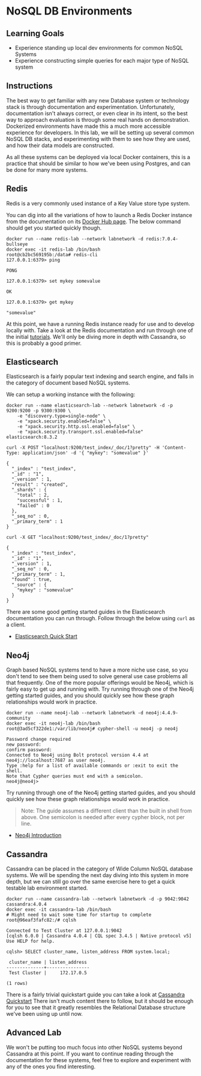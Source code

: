 # NoSQL DB Environments

## Learning Goals

- Experience standing up local dev environments for common NoSQL Systems
- Experience constructing simple queries for each major type of NoSQL system

## Instructions

The best way to get familiar with any new Database system or technology stack is through documentation and experimentation. Unfortunately,
documentation isn't always correct, or even clear in its intent, so the best way to approach evaluation is through some real hands on demonstration. Dockerized environments
have made this a much more accessible experience for developers.
In this lab, we will be setting up several common NoSQL DB stacks, and experimenting with them to see how they are used,
and how their data models are constructed.

As all these systems can be deployed via local Docker containers, this is a practice that should be similar to how we've
been using Postgres, and can be done for many more systems.

## Redis

Redis is a very commonly used instance of a Key Value store type system.

You can dig into all the variations of how to launch a Redis Docker instance from the documentation on its [Docker Hub page](https://hub.docker.com/_/redis). The below command should get you started quickly though.

``` text
docker run --name redis-lab --network labnetwork -d redis:7.0.4-bullseye
docker exec -it redis-lab /bin/bash
root@cb2bc569195b:/data# redis-cli
127.0.0.1:6379> ping
```
``` shell
PONG
```
``` text
127.0.0.1:6379> set mykey somevalue
```
``` shell
OK
```
``` text
127.0.0.1:6379> get mykey
```
``` shell
"somevalue"
```

At this point, we have a running Redis instance ready for use and to develop locally with. Take a look at the Redis documentation and run through one of the initial 
[tutorials](https://redis.io/docs/manual/data-types/data-types-tutorial/). We'll only be diving more in depth with Cassandra, so this is probably a good primer.


## Elasticsearch

Elasticsearch is a fairly popular text indexing and search engine, and falls in the category of document based NoSQL systems.

We can setup a working instance with the following:

``` text
docker run --name elasticsearch-lab --network labnetwork -d -p 9200:9200 -p 9300:9300 \
    -e "discovery.type=single-node" \
    -e "xpack.security.enabled=false" \
    -e "xpack.security.http.ssl.enabled=false" \
    -e "xpack.security.transport.ssl.enabled=false" elasticsearch:8.3.2

curl -X POST "localhost:9200/test_index/_doc/1?pretty" -H 'Content-Type: application/json' -d '{ "mykey": "somevalue" }'
```
``` shell
{
  "_index" : "test_index",
  "_id" : "1",
  "_version" : 1,
  "result" : "created",
  "_shards" : {
    "total" : 2,
    "successful" : 1,
    "failed" : 0
  },
  "_seq_no" : 0,
  "_primary_term" : 1
}
```
``` text
curl -X GET "localhost:9200/test_index/_doc/1?pretty"
```
``` shell
{
  "_index" : "test_index",
  "_id" : "1",
  "_version" : 1,
  "_seq_no" : 0,
  "_primary_term" : 1,
  "found" : true,
  "_source" : {
    "mykey" : "somevalue"
  }
}
```

There are some good getting started guides in the Elasticsearch documentation you can run through. Follow through the below using `curl` as a client.

- [Elasticsearch Quick Start](https://www.elastic.co/guide/en/elasticsearch/reference/7.17/getting-started.html)


## Neo4j

Graph based NoSQL systems tend to have a more niche use case, so you don't tend to see them being used to solve
general use case problems all that frequently.
One of the more popular offerings would be Neo4j, which is fairly easy to get up and running with. Try running through
one of the Neo4j getting started guides, and you should quickly see how these graph relationships would work in practice.


``` text
docker run --name neo4j-lab --network labnetwork -d neo4j:4.4.9-community
docker exec -it neo4j-lab /bin/bash
root@3ad5cf322de1:/var/lib/neo4j# cypher-shell -u neo4j -p neo4j
```
``` shell
Password change required
new password:
confirm password: 
Connected to Neo4j using Bolt protocol version 4.4 at neo4j://localhost:7687 as user neo4j.
Type :help for a list of available commands or :exit to exit the shell.
Note that Cypher queries must end with a semicolon.
neo4j@neo4j> 
```

Try running through one of the Neo4j getting started guides, and you should quickly see how these graph relationships would work in practice.

> Note: The guide assumes a different client than the built in shell from above. One semicolon is needed after every cypher block, not per line.

- [Neo4j Introduction](https://neo4j.com/docs/cypher-manual/4.4/introduction/)


## Cassandra

Cassandra can be placed in the category of Wide Column NoSQL database systems. We will be spending the next day
diving into this system in more depth, but we can still go over the same exercise here to get a quick testable lab environment
started. 

``` text
docker run --name cassandra-lab --network labnetwork -d -p 9042:9042 cassandra:4.0.4
docker exec -it cassandra-lab /bin/bash
# Might need to wait some time for startup to complete
root@96eaf3fafc82:/# cqlsh
```
``` shell
Connected to Test Cluster at 127.0.0.1:9042
[cqlsh 6.0.0 | Cassandra 4.0.4 | CQL spec 3.4.5 | Native protocol v5]
Use HELP for help.
```
``` text
cqlsh> SELECT cluster_name, listen_address FROM system.local;
```
``` shell
 cluster_name | listen_address
--------------+----------------
 Test Cluster |     172.17.0.5

(1 rows)
```

There is a fairly trivial quickstart guide you can take a look at [Cassandra Quickstart](https://cassandra.apache.org/_/quickstart.html)
There isn't much content there to follow, but it should be enough for you to see that it greatly resembles the Relational
Database structure we've been using up until now.


## Advanced Lab

We won't be putting too much focus into other NoSQL systems beyond Cassandra at this point. If you want to continue reading through
the documentation for these systems, feel free to explore and experiment with any of the ones you find interesting.

